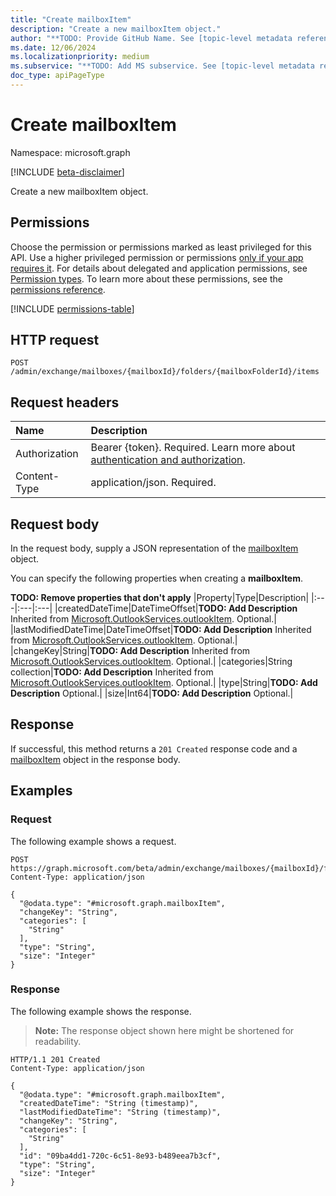 ```yaml
---
title: "Create mailboxItem"
description: "Create a new mailboxItem object."
author: "**TODO: Provide GitHub Name. See [topic-level metadata reference](https://aka.ms/msgo?pagePath=Document-APIs/Guidelines/Metadata)**"
ms.date: 12/06/2024
ms.localizationpriority: medium
ms.subservice: "**TODO: Add MS subservice. See [topic-level metadata reference](https://aka.ms/msgo?pagePath=Document-APIs/Guidelines/Metadata)**"
doc_type: apiPageType
---
```


# Create mailboxItem

Namespace: microsoft.graph

[!INCLUDE [beta-disclaimer](../../includes/beta-disclaimer.md)]

Create a new mailboxItem object.

## Permissions

Choose the permission or permissions marked as least privileged for this API. Use a higher privileged permission or permissions [only if your app requires it](/graph/permissions-overview#best-practices-for-using-microsoft-graph-permissions). For details about delegated and application permissions, see [Permission types](/graph/permissions-overview#permission-types). To learn more about these permissions, see the [permissions reference](/graph/permissions-reference).

<!-- {
  "blockType": "permissions",
  "name": "mailboxfolder-post-items-permissions"
}
-->
[!INCLUDE [permissions-table](../includes/permissions/mailboxfolder-post-items-permissions.md)]

## HTTP request

<!-- {
  "blockType": "ignored"
}
-->
``` http
POST /admin/exchange/mailboxes/{mailboxId}/folders/{mailboxFolderId}/items
```

## Request headers

|Name|Description|
|:---|:---|
|Authorization|Bearer {token}. Required. Learn more about [authentication and authorization](/graph/auth/auth-concepts).|
|Content-Type|application/json. Required.|

## Request body

In the request body, supply a JSON representation of the [mailboxItem](../resources/mailboxitem.md) object.

You can specify the following properties when creating a **mailboxItem**.

**TODO: Remove properties that don't apply**
|Property|Type|Description|
|:---|:---|:---|
|createdDateTime|DateTimeOffset|**TODO: Add Description** Inherited from [Microsoft.OutlookServices.outlookItem](../resources/outlookitem.md). Optional.|
|lastModifiedDateTime|DateTimeOffset|**TODO: Add Description** Inherited from [Microsoft.OutlookServices.outlookItem](../resources/outlookitem.md). Optional.|
|changeKey|String|**TODO: Add Description** Inherited from [Microsoft.OutlookServices.outlookItem](../resources/outlookitem.md). Optional.|
|categories|String collection|**TODO: Add Description** Inherited from [Microsoft.OutlookServices.outlookItem](../resources/outlookitem.md). Optional.|
|type|String|**TODO: Add Description** Optional.|
|size|Int64|**TODO: Add Description** Optional.|



## Response

If successful, this method returns a `201 Created` response code and a [mailboxItem](../resources/mailboxitem.md) object in the response body.

## Examples

### Request

The following example shows a request.
<!-- {
  "blockType": "request",
  "name": "create_mailboxitem_from_"
}
-->
``` http
POST https://graph.microsoft.com/beta/admin/exchange/mailboxes/{mailboxId}/folders/{mailboxFolderId}/items
Content-Type: application/json

{
  "@odata.type": "#microsoft.graph.mailboxItem",
  "changeKey": "String",
  "categories": [
    "String"
  ],
  "type": "String",
  "size": "Integer"
}
```


### Response

The following example shows the response.
>**Note:** The response object shown here might be shortened for readability.
<!-- {
  "blockType": "response",
  "truncated": true,
  "@odata.type": "microsoft.graph.mailboxItem"
}
-->
``` http
HTTP/1.1 201 Created
Content-Type: application/json

{
  "@odata.type": "#microsoft.graph.mailboxItem",
  "createdDateTime": "String (timestamp)",
  "lastModifiedDateTime": "String (timestamp)",
  "changeKey": "String",
  "categories": [
    "String"
  ],
  "id": "09ba4dd1-720c-6c51-8e93-b489eea7b3cf",
  "type": "String",
  "size": "Integer"
}
```

